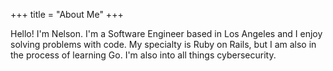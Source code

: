 +++
title = "About Me"
+++

Hello! I'm Nelson. I'm a Software Engineer based in Los Angeles and I enjoy solving problems with code. My specialty is Ruby on Rails, but I am also in the process of learning Go. I'm also into all things cybersecurity. 
